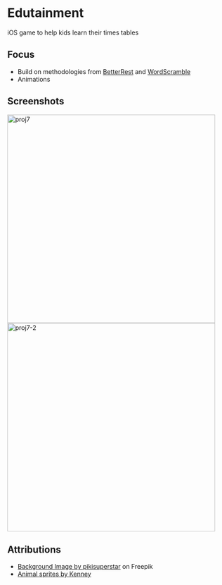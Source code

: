 # Edutainment
iOS game to help kids learn their times tables

## Focus
* Build on methodologies from [BetterRest](https://github.com/mleers/BetterRest) and [WordScramble](https://github.com/mleers/WordScramble)
* Animations

## Screenshots
<p float="left">
  <img width="473" alt="proj7" src="https://user-images.githubusercontent.com/29722295/196831674-b1da95ff-0e17-4f48-95b8-fee97a96101c.png">
  <img width="473" alt="proj7-2" src="https://user-images.githubusercontent.com/29722295/196831696-3a4e00cb-c9a7-4241-9cb5-7602f4de6d2a.png">
</p>

## Attributions
* <a href="https://www.freepik.com/free-vector/gradient-mountain-landscape_20547362.htm#query=nature%20background%20illustrated&position=6&from_view=search&track=sph">Background Image by pikisuperstar</a> on Freepik
* <a href="https://kenney.nl/assets/animal-pack-redux"> Animal sprites by Kenney</a>
